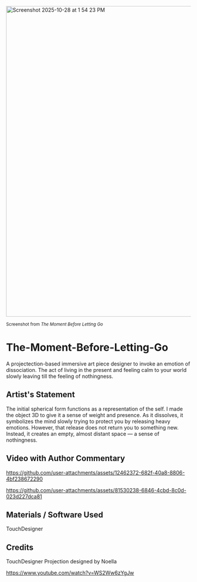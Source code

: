 <img width="900" height="847" alt="Screenshot 2025-10-28 at 1 54 23 PM" src="https://github.com/user-attachments/assets/3229b8b4-d513-4100-a411-e70997586942" />


<sub> Screenshot from *The Moment Before Letting Go* </sub>

# The-Moment-Before-Letting-Go
A projectection-based immersive art piece designer to invoke an emotion of dissociation. The act of living in the present and feeling calm to your world slowly leaving till the feeling of nothingness. 

## Artist's Statement 
The initial spherical form functions as a representation of the self. I made the object 3D to give it a sense of weight and presence. As it dissolves, it symbolizes the mind slowly trying to protect you by releasing heavy emotions. However, that release does not return you to something new. Instead, it creates an empty, almost distant space — a sense of nothingness.

## Video with Author Commentary 
https://github.com/user-attachments/assets/12462372-682f-40a8-8806-4bf238672290

https://github.com/user-attachments/assets/81530238-6846-4cbd-8c0d-023d227dca81

## Materials / Software Used 
TouchDesigner 






## Credits 
TouchDesigner Projection designed by Noella 

https://www.youtube.com/watch?v=WS2Ww6zYgJw





